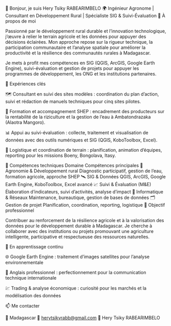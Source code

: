 👋 Bonjour, je suis Hery Tsiky RABEARIMBELO
🌍 Ingénieur Agronome | Consultant en Développement Rural | Spécialiste SIG & Suivi-Évaluation
🧭 À propos de moi

Passionné par le développement rural durable et l’innovation technologique, j’œuvre à relier le terrain agricole et les données pour appuyer des décisions éclairées.
Mon approche repose sur la rigueur technique, la participation communautaire et l’analyse spatiale pour améliorer la productivité et la résilience des communautés rurales à Madagascar.

Je mets à profit mes compétences en SIG (QGIS, ArcGIS, Google Earth Engine), suivi-évaluation et gestion de projets pour appuyer les programmes de développement, les ONG et les institutions partenaires.

💼 Expériences clés

🗺️ Consultant en suivi des sites modèles : coordination du plan d’action, suivi et rédaction de manuels techniques pour cinq sites pilotes.

🌾 Formation et accompagnement SHEP : encadrement des producteurs sur la rentabilité de la riziculture et la gestion de l’eau à Ambatondrazaka (Alaotra Mangoro).

📊 Appui au suivi-évaluation : collecte, traitement et visualisation de données avec des outils numériques et SIG (QGIS, KoboToolbox, Excel).

🤝 Logistique et coordination de terrain : planification, animation d’équipes, reporting pour les missions Boeny, Bongolava, Itasy.

🧩 Compétences techniques
Domaine	Compétences principales
🌱 Agronomie & Développement rural	Diagnostic participatif, gestion de l’eau, formation agricole, approche SHEP
🛰️ SIG & Données	QGIS, ArcGIS, Google Earth Engine, KoboToolbox, Excel avancé
📈 Suivi & Évaluation (M&E)	Élaboration d’indicateurs, suivi d’activités, analyse d’impact
🧰 Informatique & Réseaux	Maintenance, bureautique, gestion de bases de données
🗂️ Gestion de projet	Planification, coordination, reporting, logistique
🚀 Objectif professionnel

Contribuer au renforcement de la résilience agricole et à la valorisation des données pour le développement durable à Madagascar.
Je cherche à collaborer avec des institutions ou projets promouvant une agriculture intelligente, participative et respectueuse des ressources naturelles.

🧠 En apprentissage continu

🌐 Google Earth Engine : traitement d’images satellites pour l’analyse environnementale

📘 Anglais professionnel : perfectionnement pour la communication technique internationale

💹 Trading & analyse économique : curiosité pour les marchés et la modélisation des données

📫 Me contacter

📍 Madagascar
📧 herytsikyrabb@gmail.com
💼 Hery Tsiky RABEARIMBELO
